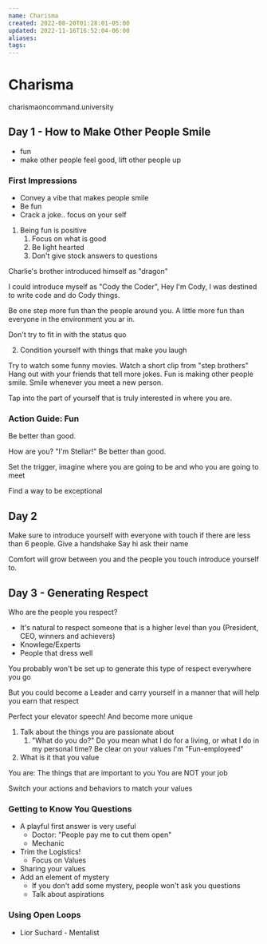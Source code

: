 ```yaml
---
name: Charisma
created: 2022-08-20T01:28:01-05:00
updated: 2022-11-16T16:52:04-06:00
aliases: 
tags: 
---
```

# Charisma

charismaoncommand.university

## Day 1 - How to Make Other People Smile
- fun
- make other people feel good, lift other people up

### First Impressions
- Convey a vibe that makes people smile
- Be fun
- Crack a joke.. focus on your self

1. Being fun is positive
	1. Focus on what is good
	2. Be light hearted
	3. Don't give stock answers to questions

Charlie's brother introduced himself as "dragon"

I could introduce myself as "Cody the Coder", Hey I'm Cody, I was destined to write code and do Cody things.

Be one step more fun than the people around you.
A little more fun than everyone in the environment you ar in.

Don't try to fit in with the status quo

2. Condition yourself with things that make you laugh

Try to watch some funny movies.
Watch a short clip from "step brothers"
Hang out with your friends that tell more jokes.
Fun is making other people smile.
Smile whenever you meet a new person.

Tap into the part of yourself that is truly interested in where you are.

### Action Guide: Fun
Be better than good.

How are you? "I'm Stellar!"
Be better than good.

Set the trigger, imagine where you are going to be and who you are going to meet

Find a way to be exceptional

## Day 2

Make sure to introduce yourself with everyone with touch if there are less than 6 people.
Give a handshake 
Say hi
ask their name

Comfort will grow between you and the people you touch introduce yourself to.

## Day 3 - Generating Respect

Who are the people you respect?
- It's natural to respect someone that is a higher level than you (President, CEO, winners and achievers)
- Knowlege/Experts
- People that dress well

You probably won't be set up to generate this type of respect everywhere you go

But you could become a Leader and carry yourself in a manner that will help you earn that respect

Perfect your elevator speech!  And become more unique

1. Talk about the things you are passionate about 
	1. "What do you do?"
		   Do you mean what I do for a living, or what I do in my personal time?
	Be clear on your values
	I'm "Fun-employeed"
1.  What is it that you value

You are: The things that are important to you
You are NOT your job

Switch your actions and behaviors to match your values

### Getting to Know You Questions
- A playful first answer is very useful 
	- Doctor: "People pay me to cut them open"
	- Mechanic
- Trim the Logistics!
	- Focus on Values
- Sharing your values
- Add an element of mystery
	- If you don't add some mystery, people won't ask you questions
	- Talk about aspirations

### Using Open Loops
- Lior Suchard - Mentalist

